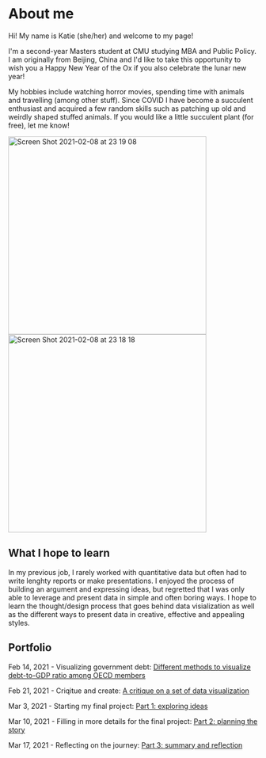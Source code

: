 # About me
Hi! My name is Katie (she/her) and welcome to my page! 

I'm a second-year Masters student at CMU studying MBA and Public Policy. I am originally from Beijing, China and I'd like to take this opportunity to wish you a Happy New Year of the Ox if you also celebrate the lunar new year! 

My hobbies include watching horror movies, spending time with animals and travelling (among other stuff). Since COVID I have become a succulent enthusiast and acquired a few random skills such as patching up old and weirdly shaped stuffed animals. If you would like a little succulent plant (for free), let me know!

<img width="400" alt="Screen Shot 2021-02-08 at 23 19 08" src="https://user-images.githubusercontent.com/78333023/107315126-123a0c00-6a64-11eb-9508-279a287705b9.png">

<img width="400" alt="Screen Shot 2021-02-08 at 23 18 18" src="https://user-images.githubusercontent.com/78333023/107315071-f33b7a00-6a63-11eb-8437-bfd269636023.png">

## What I hope to learn

In my previous job, I rarely worked with quantitative data but often had to write lenghty reports or make presentations. I enjoyed the process of building an argument and expressing ideas, but regretted that I was only able to leverage and present data in simple and often boring ways. I hope to learn the thought/design process that goes behind data visialization as well as the different ways to present data in creative, effective and appealing styles. 

## Portfolio

Feb 14, 2021 - Visualizing government debt: 
[Different methods to visualize debt-to-GDP ratio among OECD members](oecd.md)

Feb 21, 2021 - Criqitue and create:
[A critique on a set of data visualization](critique1.md)

Mar 3, 2021 - Starting my final project:
[Part 1: exploring ideas](final_project_part1.md)

Mar 10, 2021 - Filling in more details for the final project:
[Part 2: planning the story](final_project_part2.md)

Mar 17, 2021 - Reflecting on the journey:
[Part 3: summary and reflection](final_project_part3.md)
